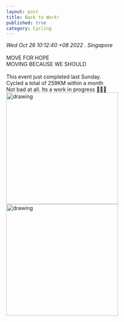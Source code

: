 ```yaml
---
layout: post
title: Back to Work!
published: true
category: Cycling
---
```

_Wed Oct 26 10:12:40 +08 2022 . Singapore_
<br>
<br>
MOVE FOR HOPE
<br>
MOVING BECAUSE WE SHOULD
<br>
<br>
This event just completed last Sunday.
<br>
Cycled a total of 259KM within a month
<br>
Not bad at all. Its a work in progress 🚴🏻‍♀️
<br>
<img src="https://drive.google.com/uc?export=view&id=1CcxLsqMrtcWAJRiLnlup8MaOVa8-8M1y" alt="drawing" width="300"/> <img src="https://drive.google.com/uc?export=view&id=1vc752vJOEbqI2Du-p1nxQq_KzW5zwMtG" alt="drawing" width="300"/>
